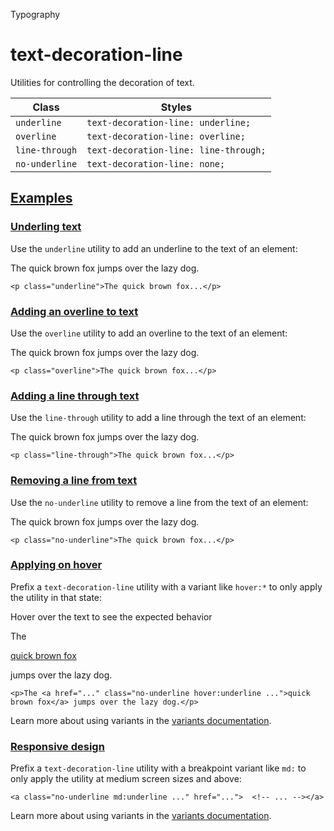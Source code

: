 <!--$-->

<!--/$-->

Typography

# text-decoration-line

Utilities for controlling the decoration of text.

| Class          | Styles                                |
| -------------- | ------------------------------------- |
| `underline`    | `text-decoration-line: underline;`    |
| `overline`     | `text-decoration-line: overline;`     |
| `line-through` | `text-decoration-line: line-through;` |
| `no-underline` | `text-decoration-line: none;`         |

## [Examples](#examples)

### [Underling text](#underling-text)

Use the `underline` utility to add an underline to the text of an element:

The quick brown fox jumps over the lazy dog.

```
<p class="underline">The quick brown fox...</p>
```

### [Adding an overline to text](#adding-an-overline-to-text)

Use the `overline` utility to add an overline to the text of an element:

The quick brown fox jumps over the lazy dog.

```
<p class="overline">The quick brown fox...</p>
```

### [Adding a line through text](#adding-a-line-through-text)

Use the `line-through` utility to add a line through the text of an element:

The quick brown fox jumps over the lazy dog.

```
<p class="line-through">The quick brown fox...</p>
```

### [Removing a line from text](#removing-a-line-from-text)

Use the `no-underline` utility to remove a line from the text of an element:

The quick brown fox jumps over the lazy dog.

```
<p class="no-underline">The quick brown fox...</p>
```

### [Applying on hover](#applying-on-hover)

Prefix <!-- -->a<!-- --> `text-decoration-line` utility with a variant like<!-- --> `hover:*` to only apply the utility in that state:

Hover over the text to see the expected behavior

The

<!-- -->

[quick brown fox](https://en.wikipedia.org/wiki/The_quick_brown_fox_jumps_over_the_lazy_dog)

<!-- -->

jumps over the lazy dog.

```
<p>The <a href="..." class="no-underline hover:underline ...">quick brown fox</a> jumps over the lazy dog.</p>
```

Learn more about using variants in the [variants documentation](/docs/hover-focus-and-other-states).

### [Responsive design](#responsive-design)

Prefix <!-- -->a<!-- --> `text-decoration-line` utility<!-- --> <!-- -->with a breakpoint variant like `md:` to only apply the utility at <!-- -->medium<!-- --> <!-- -->screen sizes and above:

```
<a class="no-underline md:underline ..." href="...">  <!-- ... --></a>
```

Learn more about using variants in the [variants documentation](/docs/hover-focus-and-other-states).

<!--$-->

<!--/$-->
